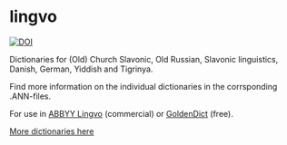# lingvo
[![DOI](https://zenodo.org/badge/390387049.svg)](https://zenodo.org/badge/latestdoi/390387049)

Dictionaries for (Old) Church Slavonic, Old Russian, Slavonic linguistics, Danish, German, Yiddish and Tigrinya.

Find more information on the individual dictionaries in the corrsponding .ANN-files.

For use in [ABBYY Lingvo](https://abbyy.store/lingvo-6-multi/) (commercial) or [GoldenDict](http://goldendict.org/) (free).

[More dictionaries here](http://lingvodics.com/pages/languages/)
